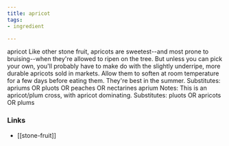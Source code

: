 ```yaml
---
title: apricot
tags:
- ingredient

---
```

apricot Like other stone fruit, apricots are sweetest--and most prone to bruising--when they're allowed to ripen on the tree. But unless you can pick your own, you'll probably have to make do with the slightly underripe, more durable apricots sold in markets. Allow them to soften at room temperature for a few days before eating them. They're best in the summer. Substitutes: apriums OR pluots OR peaches OR nectarines aprium Notes: This is an apricot/plum cross, with apricot dominating. Substitutes: pluots OR apricots OR plums

### Links

* [[stone-fruit]]
